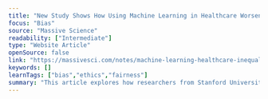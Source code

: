 ```yaml
---
title: "New Study Shows How Using Machine Learning in Healthcare Worsens Inequality"
focus: "Bias"
source: "Massive Science"
readability: ["Intermediate"]
type: "Website Article"
openSource: false
link: "https://massivesci.com/notes/machine-learning-healthcare-inequality-bias/"
keywords: []
learnTags: ["bias","ethics","fairness"]
summary: "This article explores how researchers from Stanford University characterized the trade-offs between a predictive model’s fairness and its performance to determine algorithmic fairness in healthcare. "
---
```

